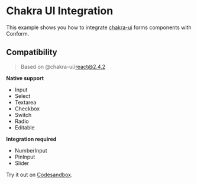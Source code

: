 # Chakra UI Integration

This example shows you how to integrate [chakra-ui](https://chakra-ui.com/docs/components) forms components with Conform.

## Compatibility

> Based on @chakra-ui/react@2.4.2

**Native support**

- Input
- Select
- Textarea
- Checkbox
- Switch
- Radio
- Editable

**Integration required**

- NumberInput
- PinInput
- Slider

<!-- sandbox src="/examples/chakra-ui" -->

Try it out on [Codesandbox](https://codesandbox.io/s/github/edmundhung/conform/tree/main/examples/chakra-ui).

<!-- /sandbox -->
